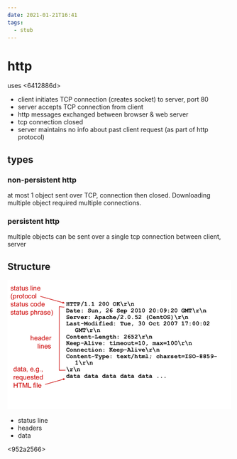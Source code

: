 ```yaml
---
date: 2021-01-21T16:41
tags: 
  - stub
---
```


# http

uses <6412886d> 

- client initiates TCP connection (creates socket) to server, port 80
- server accepts TCP connection from client
- http messages exchanged between browser & web server
- tcp connection closed
- server maintains no info about past client request (as part of http protocol)

## types

### non-persistent http

at most 1 object sent over TCP, connection then closed. Downloading multiple object required multiple connections.

### persistent http

multiple objects can be sent over a single tcp connection between client, server

## Structure

![](./static/http-response-eg.jpg)

- status line
- headers
- data

<952a2566>
